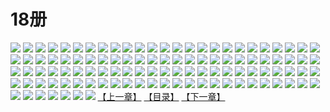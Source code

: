 # 18册
![](https://mao.mhtupian.com/uploads/img/7563/111247/1.jpg)
![](https://mao.mhtupian.com/uploads/img/7563/111247/2.jpg)
![](https://mao.mhtupian.com/uploads/img/7563/111247/3.jpg)
![](https://mao.mhtupian.com/uploads/img/7563/111247/4.jpg)
![](https://mao.mhtupian.com/uploads/img/7563/111247/5.jpg)
![](https://mao.mhtupian.com/uploads/img/7563/111247/6.jpg)
![](https://mao.mhtupian.com/uploads/img/7563/111247/7.jpg)
![](https://mao.mhtupian.com/uploads/img/7563/111247/8.jpg)
![](https://mao.mhtupian.com/uploads/img/7563/111247/9.jpg)
![](https://mao.mhtupian.com/uploads/img/7563/111247/10.jpg)
![](https://mao.mhtupian.com/uploads/img/7563/111247/11.jpg)
![](https://mao.mhtupian.com/uploads/img/7563/111247/12.jpg)
![](https://mao.mhtupian.com/uploads/img/7563/111247/13.jpg)
![](https://mao.mhtupian.com/uploads/img/7563/111247/14.jpg)
![](https://mao.mhtupian.com/uploads/img/7563/111247/15.jpg)
![](https://mao.mhtupian.com/uploads/img/7563/111247/16.jpg)
![](https://mao.mhtupian.com/uploads/img/7563/111247/17.jpg)
![](https://mao.mhtupian.com/uploads/img/7563/111247/18.jpg)
![](https://mao.mhtupian.com/uploads/img/7563/111247/19.jpg)
![](https://mao.mhtupian.com/uploads/img/7563/111247/20.jpg)
![](https://mao.mhtupian.com/uploads/img/7563/111247/21.jpg)
![](https://mao.mhtupian.com/uploads/img/7563/111247/22.jpg)
![](https://mao.mhtupian.com/uploads/img/7563/111247/23.jpg)
![](https://mao.mhtupian.com/uploads/img/7563/111247/24.jpg)
![](https://mao.mhtupian.com/uploads/img/7563/111247/25.jpg)
![](https://mao.mhtupian.com/uploads/img/7563/111247/26.jpg)
![](https://mao.mhtupian.com/uploads/img/7563/111247/27.jpg)
![](https://mao.mhtupian.com/uploads/img/7563/111247/28.jpg)
![](https://mao.mhtupian.com/uploads/img/7563/111247/29.jpg)
![](https://mao.mhtupian.com/uploads/img/7563/111247/30.jpg)
![](https://mao.mhtupian.com/uploads/img/7563/111247/31.jpg)
![](https://mao.mhtupian.com/uploads/img/7563/111247/32.jpg)
![](https://mao.mhtupian.com/uploads/img/7563/111247/33.jpg)
![](https://mao.mhtupian.com/uploads/img/7563/111247/34.jpg)
![](https://mao.mhtupian.com/uploads/img/7563/111247/35.jpg)
![](https://mao.mhtupian.com/uploads/img/7563/111247/36.jpg)
![](https://mao.mhtupian.com/uploads/img/7563/111247/37.jpg)
![](https://mao.mhtupian.com/uploads/img/7563/111247/38.jpg)
![](https://mao.mhtupian.com/uploads/img/7563/111247/39.jpg)
![](https://mao.mhtupian.com/uploads/img/7563/111247/40.jpg)
![](https://mao.mhtupian.com/uploads/img/7563/111247/41.jpg)
![](https://mao.mhtupian.com/uploads/img/7563/111247/42.jpg)
![](https://mao.mhtupian.com/uploads/img/7563/111247/43.jpg)
![](https://mao.mhtupian.com/uploads/img/7563/111247/44.jpg)
![](https://mao.mhtupian.com/uploads/img/7563/111247/45.jpg)
![](https://mao.mhtupian.com/uploads/img/7563/111247/46.jpg)
![](https://mao.mhtupian.com/uploads/img/7563/111247/47.jpg)
![](https://mao.mhtupian.com/uploads/img/7563/111247/48.jpg)
![](https://mao.mhtupian.com/uploads/img/7563/111247/49.jpg)
![](https://mao.mhtupian.com/uploads/img/7563/111247/50.jpg)
![](https://mao.mhtupian.com/uploads/img/7563/111247/51.jpg)
![](https://mao.mhtupian.com/uploads/img/7563/111247/52.jpg)
![](https://mao.mhtupian.com/uploads/img/7563/111247/53.jpg)
![](https://mao.mhtupian.com/uploads/img/7563/111247/54.jpg)
![](https://mao.mhtupian.com/uploads/img/7563/111247/55.jpg)
![](https://mao.mhtupian.com/uploads/img/7563/111247/56.jpg)
![](https://mao.mhtupian.com/uploads/img/7563/111247/57.jpg)
![](https://mao.mhtupian.com/uploads/img/7563/111247/58.jpg)
![](https://mao.mhtupian.com/uploads/img/7563/111247/59.jpg)
![](https://mao.mhtupian.com/uploads/img/7563/111247/60.jpg)
![](https://mao.mhtupian.com/uploads/img/7563/111247/61.jpg)
![](https://mao.mhtupian.com/uploads/img/7563/111247/62.jpg)
![](https://mao.mhtupian.com/uploads/img/7563/111247/63.jpg)
![](https://mao.mhtupian.com/uploads/img/7563/111247/64.jpg)
![](https://mao.mhtupian.com/uploads/img/7563/111247/65.jpg)
![](https://mao.mhtupian.com/uploads/img/7563/111247/66.jpg)
![](https://mao.mhtupian.com/uploads/img/7563/111247/67.jpg)
![](https://mao.mhtupian.com/uploads/img/7563/111247/68.jpg)
![](https://mao.mhtupian.com/uploads/img/7563/111247/69.jpg)
![](https://mao.mhtupian.com/uploads/img/7563/111247/70.jpg)
![](https://mao.mhtupian.com/uploads/img/7563/111247/71.jpg)
![](https://mao.mhtupian.com/uploads/img/7563/111247/72.jpg)
![](https://mao.mhtupian.com/uploads/img/7563/111247/73.jpg)
![](https://mao.mhtupian.com/uploads/img/7563/111247/74.jpg)
![](https://mao.mhtupian.com/uploads/img/7563/111247/75.jpg)
![](https://mao.mhtupian.com/uploads/img/7563/111247/76.jpg)
![](https://mao.mhtupian.com/uploads/img/7563/111247/77.jpg)
![](https://mao.mhtupian.com/uploads/img/7563/111247/78.jpg)
![](https://mao.mhtupian.com/uploads/img/7563/111247/79.jpg)
![](https://mao.mhtupian.com/uploads/img/7563/111247/80.jpg)
![](https://mao.mhtupian.com/uploads/img/7563/111247/81.jpg)
![](https://mao.mhtupian.com/uploads/img/7563/111247/82.jpg)
![](https://mao.mhtupian.com/uploads/img/7563/111247/83.jpg)
![](https://mao.mhtupian.com/uploads/img/7563/111247/84.jpg)
![](https://mao.mhtupian.com/uploads/img/7563/111247/85.jpg)
![](https://mao.mhtupian.com/uploads/img/7563/111247/86.jpg)
![](https://mao.mhtupian.com/uploads/img/7563/111247/87.jpg)
![](https://mao.mhtupian.com/uploads/img/7563/111247/88.jpg)
![](https://mao.mhtupian.com/uploads/img/7563/111247/89.jpg)
![](https://mao.mhtupian.com/uploads/img/7563/111247/90.jpg)
![](https://mao.mhtupian.com/uploads/img/7563/111247/91.jpg)
![](https://mao.mhtupian.com/uploads/img/7563/111247/92.jpg)
![](https://mao.mhtupian.com/uploads/img/7563/111247/93.jpg)
![](https://mao.mhtupian.com/uploads/img/7563/111247/94.jpg)
![](https://mao.mhtupian.com/uploads/img/7563/111247/95.jpg)
![](https://mao.mhtupian.com/uploads/img/7563/111247/96.jpg)
![](https://mao.mhtupian.com/uploads/img/7563/111247/97.jpg)
![](https://mao.mhtupian.com/uploads/img/7563/111247/98.jpg)
![](https://mao.mhtupian.com/uploads/img/7563/111247/99.jpg)
![](https://mao.mhtupian.com/uploads/img/7563/111247/100.jpg)
![](https://mao.mhtupian.com/uploads/img/7563/111247/101.jpg)
![](https://mao.mhtupian.com/uploads/img/7563/111247/102.jpg)
![](https://mao.mhtupian.com/uploads/img/7563/111247/103.jpg)
![](https://mao.mhtupian.com/uploads/img/7563/111247/104.jpg)
![](https://mao.mhtupian.com/uploads/img/7563/111247/105.jpg)
![](https://mao.mhtupian.com/uploads/img/7563/111247/106.jpg)
![](https://mao.mhtupian.com/uploads/img/7563/111247/107.jpg)
[【上一章】](./163.md)
[【目录】](./README.md)
[【下一章】](./165.md)
